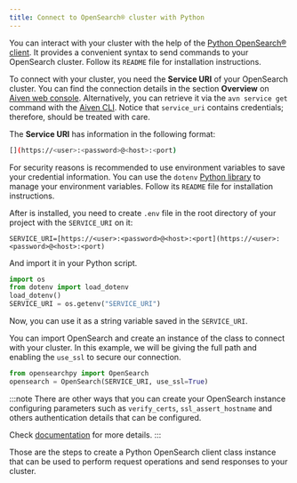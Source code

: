 ```yaml
---
title: Connect to OpenSearch® cluster with Python
---
```


You can interact with your cluster with the help of the [Python
OpenSearch®
client](https://github.com/opensearch-project/opensearch-py). It
provides a convenient syntax to send commands to your OpenSearch
cluster. Follow its `README` file for installation instructions.

To connect with your cluster, you need the **Service URI** of your
OpenSearch cluster. You can find the connection details in the section
**Overview** on [Aiven web console](https://console.aiven.io).
Alternatively, you can retrieve it via the `avn service get` command
with the [Aiven CLI](/docs/tools/cli/service#avn_service_get).
Notice that `service_uri` contains credentials; therefore, should be
treated with care.

The **Service URI** has information in the following format:

``` bash
[](https://<user>:<password>@<host>:<port)
```

For security reasons is recommended to use environment variables to save
your credential information. You can use the `dotenv` [Python
library](https://pypi.org/project/python-dotenv/) to manage your
environment variables. Follow its `README` file for installation
instructions.

After is installed, you need to create `.env` file in the root directory
of your project with the `SERVICE_URI` on it:

``` 
SERVICE_URI=[https://<user>:<password>@<host>:<port](https://<user>:<password>@<host>:<port)
```

And import it in your Python script.

``` python
import os
from dotenv import load_dotenv
load_dotenv()
SERVICE_URI = os.getenv("SERVICE_URI")
```

Now, you can use it as a string variable saved in the `SERVICE_URI`.

You can import OpenSearch and create an instance of the class to connect
with your cluster. In this example, we will be giving the full path and
enabling the `use_ssl` to secure our connection.

``` python
from opensearchpy import OpenSearch
opensearch = OpenSearch(SERVICE_URI, use_ssl=True)
```

:::note
There are other ways that you can create your OpenSearch instance
configuring parameters such as `verify_certs`, `ssl_assert_hostname` and
others authentication details that can be configured.

Check
[documentation](https://github.com/opensearch-project/opensearch-py) for
more details.
:::

Those are the steps to create a Python OpenSearch client class instance
that can be used to perform request operations and send responses to
your cluster.
